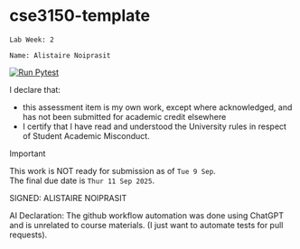 # cse3150-template
`Lab Week: 2`

`Name: Alistaire Noiprasit`

[![Run Pytest](https://github.com/alistairenoiprasit/cse3150_week_2_lab/actions/workflows/pytest.yaml/badge.svg)](https://github.com/alistairenoiprasit/cse3150_week_2_lab/actions/workflows/pytest.yaml)

I declare that:
- this assessment item is my own work, except where acknowledged, and has not been submitted for
academic credit elsewhere
- I certify that I have read and understood the University rules in respect of Student Academic
Misconduct.

<!--
> This work is ready for submission as of `Day XX Month 2025`. <br>
> This work is NOT ready for submission as of `Day XX MONTH 2025`. <br>
-->
> [!IMPORTANT]
> This work is NOT ready for submission as of `Tue 9 Sep`. <br>
> The final due date is `Thur 11 Sep 2025`.

SIGNED: ALISTAIRE NOIPRASIT

AI Declaration:
The github workflow automation was done using ChatGPT and is unrelated to course materials. 
(I just want to automate tests for pull requests).

